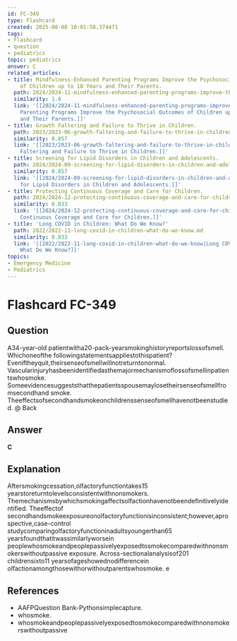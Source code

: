 ```yaml
---
id: FC-349
type: Flashcard
created: 2025-08-08 10:01:58.374471
tags:
- Flashcard
- question
- pediatrics
topic: pediatrics
answer: C
related_articles:
- title: Mindfulness-Enhanced Parenting Programs Improve the Psychosocial Outcomes
    of Children up to 18 Years and Their Parents.
  path: 2024/2024-11-mindfulness-enhanced-parenting-programs-improve-the-psychoso.md
  similarity: 1.0
  link: '[[2024/2024-11-mindfulness-enhanced-parenting-programs-improve-the-psychoso|Mindfulness-Enhanced
    Parenting Programs Improve the Psychosocial Outcomes of Children up to 18 Years
    and Their Parents.]]'
- title: Growth Faltering and Failure to Thrive in Children.
  path: 2023/2023-06-growth-faltering-and-failure-to-thrive-in-children.md
  similarity: 0.857
  link: '[[2023/2023-06-growth-faltering-and-failure-to-thrive-in-children|Growth
    Faltering and Failure to Thrive in Children.]]'
- title: Screening for Lipid Disorders in Children and Adolescents.
  path: 2024/2024-09-screening-for-lipid-disorders-in-children-and-adolescents.md
  similarity: 0.857
  link: '[[2024/2024-09-screening-for-lipid-disorders-in-children-and-adolescents|Screening
    for Lipid Disorders in Children and Adolescents.]]'
- title: Protecting Continuous Coverage and Care for Children.
  path: 2024/2024-12-protecting-continuous-coverage-and-care-for-children.md
  similarity: 0.833
  link: '[[2024/2024-12-protecting-continuous-coverage-and-care-for-children|Protecting
    Continuous Coverage and Care for Children.]]'
- title: 'Long COVID in Children: What Do We Know?'
  path: 2022/2022-11-long-covid-in-children-what-do-we-know.md
  similarity: 0.833
  link: '[[2022/2022-11-long-covid-in-children-what-do-we-know|Long COVID in Children:
    What Do We Know?]]'
topics:
- Emergency Medicine
- Pediatrics
---
```


# Flashcard FC-349

## Question

A34-year-old patientwitha20-pack-yearsmokinghistoryreportslossofsmell. Whichoneofthe followingstatementsappliestothispatient? Eveniftheyquit,theirsenseofsmellwillnotreturntonormal. Vascularinjuryhasbeenidentifiedasthemajormechanismoflossofsmellinpatientswhosmoke. Someevidencesuggeststhatthepatientsspousemaylosetheirsenseofsmellfromsecondhand smoke. Theeffectsofsecondhandsmokeonchildrenssenseofsmellhavenotbeenstudied. @ Back

## Answer

**C**

## Explanation

Aftersmokingcessation,olfactoryfunctiontakes15 yearstoreturntolevelsconsistentwithnonsmokers. Themechanismsbywhichsmokingaffectsolfactionhavenotbeendefinitivelyidentified. Theeffectof secondhandsmokeexposureonolfactoryfunctionisinconsistent;however,aprospective,case-control studycomparingolfactoryfunctioninadultsyoungerthan65 yearsfoundthatitwassimilarlyworsein peoplewhosmokeandpeoplepassivelyexposedtosmokecomparedwithnonsmokerswithoutpassive exposure. Across-sectionalanalysisof201 childrensixto11 yearsofageshowednodifferencein olfactionamongthosewithorwithoutparentswhosmoke. e

## References

- AAFPQuestion Bank-Pythonsimplecapture.
- whosmoke.
- whosmokeandpeoplepassivelyexposedtosmokecomparedwithnonsmokerswithoutpassive

